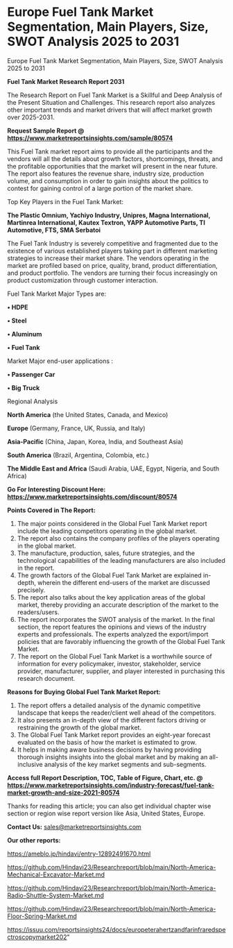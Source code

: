 # Europe Fuel Tank Market Segmentation, Main Players, Size, SWOT Analysis 2025 to 2031
 Europe Fuel Tank Market Segmentation, Main Players, Size, SWOT Analysis 2025 to 2031

<strong>Fuel Tank Market Research Report 2031</strong>

The Research Report on Fuel Tank Market is a Skillful and Deep Analysis of the Present Situation and Challenges. This research report also analyzes other important trends and market drivers that will affect market growth over 2025-2031.

<strong>Request Sample Report @ <a href=https://www.marketreportsinsights.com/sample/80574>https://www.marketreportsinsights.com/sample/80574</a></strong>

This Fuel Tank market report aims to provide all the participants and the vendors will all the details about growth factors, shortcomings, threats, and the profitable opportunities that the market will present in the near future. The report also features the revenue share, industry size, production volume, and consumption in order to gain insights about the politics to contest for gaining control of a large portion of the market share.

Top Key Players in the Fuel Tank Market:

<strong>The Plastic Omnium, Yachiyo Industry, Unipres, Magna International, Martinrea International, Kautex Textron, YAPP Automotive Parts, TI Automotive, FTS, SMA Serbatoi</strong>

The Fuel Tank Industry is severely competitive and fragmented due to the existence of various established players taking part in different marketing strategies to increase their market share. The vendors operating in the market are profiled based on price, quality, brand, product differentiation, and product portfolio. The vendors are turning their focus increasingly on product customization through customer interaction.

Fuel Tank Market Major Types are:

<strong>• HDPE

• Steel

• Aluminum

• Fuel Tank</strong>

Market Major end-user applications :

<strong>• Passenger Car

• Big Truck</strong>

Regional Analysis

</u><strong><b>North America</b></strong> (the United States, Canada, and Mexico)

<strong><b>Europe </b></strong>(Germany, France, UK, Russia, and Italy)

<strong><b>Asia-Pacific</b></strong> (China, Japan, Korea, India, and Southeast Asia)

<strong><b>South America</b></strong> (Brazil, Argentina, Colombia, etc.)

<strong><b>The Middle East and Africa</b></strong> (Saudi Arabia, UAE, Egypt, Nigeria, and South Africa)

<strong>Go For Interesting Discount Here: <a href=https://www.marketreportsinsights.com/discount/80574>https://www.marketreportsinsights.com/discount/80574</a></strong>

<strong>Points Covered in The Report:</strong>
<ol>
  <li>The major points considered in the Global Fuel Tank Market report include the leading competitors operating in the global market.</li>
  <li>The report also contains the company profiles of the players operating in the global market.</li>
  <li>The manufacture, production, sales, future strategies, and the technological capabilities of the leading manufacturers are also included in the report.</li>
  <li>The growth factors of the Global Fuel Tank Market are explained in-depth, wherein the different end-users of the market are discussed precisely.</li>
  <li>The report also talks about the key application areas of the global market, thereby providing an accurate description of the market to the readers/users.</li>
  <li>The report incorporates the SWOT analysis of the market. In the final section, the report features the opinions and views of the industry experts and professionals. The experts analyzed the export/import policies that are favorably influencing the growth of the Global Fuel Tank Market.</li>
  <li>The report on the Global Fuel Tank Market is a worthwhile source of information for every policymaker, investor, stakeholder, service provider, manufacturer, supplier, and player interested in purchasing this research document.</li>
</ol>
<strong>Reasons for Buying Global Fuel Tank Market Report:</strong>

<ol>
  <li>The report offers a detailed analysis of the dynamic competitive landscape that keeps the reader/client well ahead of the competitors.</li>
  <li>It also presents an in-depth view of the different factors driving or restraining the growth of the global market.</li>
  <li>The Global Fuel Tank Market report provides an eight-year forecast evaluated on the basis of how the market is estimated to grow.</li>
  <li>It helps in making aware business decisions by having providing thorough insights insights into the global market and by making an all-inclusive analysis of the key market segments and sub-segments.</li>
</ol>
<strong>Access full Report Description, TOC, Table of Figure, Chart, etc. @ <a href=https://www.marketreportsinsights.com/industry-forecast/fuel-tank-market-growth-and-size-2021-80574>https://www.marketreportsinsights.com/industry-forecast/fuel-tank-market-growth-and-size-2021-80574</a></strong>


Thanks for reading this article; you can also get individual chapter wise section or region wise report version like Asia, United States, Europe.

<strong>Contact Us:</strong>
sales@marketreportsinsights.com

<strong>Our other reports:</strong>

<a href=https://ameblo.jp/hindavi/entry-12892491670.html>https://ameblo.jp/hindavi/entry-12892491670.html</a>

<a href=https://github.com/Hindavi23/Researchreport/blob/main/North-America-Mechanical-Excavator-Market.md>https://github.com/Hindavi23/Researchreport/blob/main/North-America-Mechanical-Excavator-Market.md</a>

<a href=https://github.com/Hindavi23/Researchreport/blob/main/North-America-Radio-Shuttle-System-Market.md>https://github.com/Hindavi23/Researchreport/blob/main/North-America-Radio-Shuttle-System-Market.md</a>

<a href=https://github.com/Hindavi23/Researchreport/blob/main/North-America-Floor-Spring-Market.md>https://github.com/Hindavi23/Researchreport/blob/main/North-America-Floor-Spring-Market.md</a>

<a href=https://issuu.com/reportsinsights24/docs/europeterahertzandfarinfraredspectroscopymarket202>https://issuu.com/reportsinsights24/docs/europeterahertzandfarinfraredspectroscopymarket202</a>"
